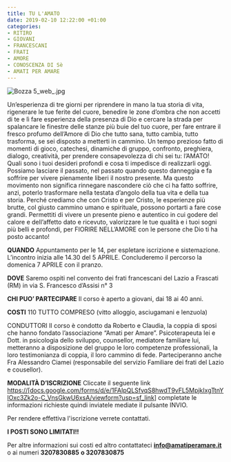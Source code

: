 ```yaml
---
title: TU L'AMATO
date: 2019-02-10 12:22:00 +01:00
categories:
- RITIRO
- GIOVANI
- FRANCESCANI
- FRATI
- AMORE
- CONOSCENZA DI Sè
- AMATI PER AMARE
---
```


![Bozza 5_web_.jpg](/uploads/Bozza%205_web_.jpg)

Un’esperienza di tre giorni per riprendere in mano la tua storia di vita, rigenerare le tue ferite del cuore, benedire le zone d’ombra che non accetti di te e lì fare esperienza della presenza di Dio e cercare la strada per spalancare le finestre delle stanze più buie del tuo cuore, per fare entrare il fresco profumo dell’Amore di Dio che tutto sana, tutto cambia, tutto trasforma, se sei disposto a metterti in cammino.
Un tempo prezioso fatto di momenti di gioco, catechesi, dinamiche di gruppo, confronto, preghiera, dialogo, creatività, per prendere consapevolezza di chi sei tu: l’AMATO! Quali sono i tuoi desideri profondi e cosa ti impedisce di realizzarli oggi. Possiamo lasciare il passato, nel passato quando questo danneggia e fa soffrire per vivere pienamente liberi il nostro presente. Ma questo movimento non significa rinnegare nascondere ciò che ci ha fatto soffrire, anzi, poterlo trasformare nella testata d’angolo della tua vita e della tua storia. Perché crediamo che con Cristo e per Cristo, le esperienze più brutte, col giusto cammino umano e spirituale, possono portarti a fare cose grandi. Permettiti di vivere un presente pieno e autentico in cui godere del calore e dell’affetto dato e ricevuto, valorizzare le tue qualità e i tuoi sogni più belli e profondi, per FIORIRE NELL’AMORE con le persone che Dio ti ha posto accanto!

**QUANDO**
Appuntamento per le 14, per espletare iscrizione e sistemazione. L’incontro inizia alle 14.30 del 5 APRILE. Concluderemo il percorso la domenica 7 APRILE con il pranzo.

**DOVE**
Saremo ospiti nel convento dei frati francescani del Lazio a Frascati (RM) in via S. Francesco d’Assisi n° 3

**CHI PUO’ PARTECIPARE** Il corso è aperto a giovani, dai 18 ai 40 anni.

**COSTI** 110 TUTTO COMPRESO (vitto alloggio, asciugamani e lenzuola)

CONDUTTORI Il corso è condotto da Roberto e Claudia, la coppia di sposi che hanno fondato l’associazione “Amati per Amare”. Psicoterapeuta lei e Dott. in psicologia dello sviluppo, counsellor, mediatore familiare lui, metteranno a disposizione del gruppo le loro competenze professionali, la loro testimonianza di coppia, il loro cammino di fede. Parteciperanno anche Fra Alessandro Ciamei (responsabile del servizio Familiare dei frati del Lazio e cousellor).

**MODALITÀ D’ISCRIZIONE** Cliccate il seguente link [https://\[docs.google.com/forms/d/e/1FAIpQLSfvqS8hwdT9vFL5MpjkIxgTtnYlOxc3Zk2o-C_VnsGkwU6xsA/viewform?usp=sf_link\]](http://docs.google.com/forms/d/e/1FAIpQLSfvqS8hwdT9vFL5MpjkIxgTtnYlOxc3Zk2o-C_VnsGkwU6xsA/viewform?usp=sf_link)
completate le informazioni richieste quindi inviatele mediate il pulsante INVIO.

Per rendere effettiva l'iscrizione verrete contattati.

**I POSTI SONO LIMITATI!!**

Per altre informazioni sui costi ed altro contattateci
**info@amatiperamare.it** o ai numeri **3207830885** **o 3207830875**